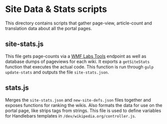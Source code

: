 # Site Data & Stats scripts

This directory contains scripts that gather page-view, article-count and translation data about all the portal pages.

## site-stats.js
This file gets page-counts via a [WMF Labs Tools](https://tools.wmflabs.org/pagecounts/pagecounts.json) endpoint as well as database dumps of pageviews for each wiki.
It exports a `getSiteStats` function that executes the actual code. This function is run through `gulp update-stats` and outputs the file `site-stats.json`.

## stats.js
Merges the `site-stats.json` and `new-site-defs.json` files together and exposes functions for ranking the wikis.
Also formats the data for use on the portal page, like strips tags from strings. This file is used to define variables for Handlebars templates in `/dev/wikipedia.org/controller.js`.
